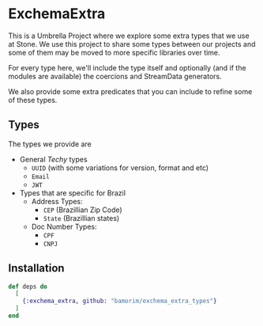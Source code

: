 # ExchemaExtra

This is a Umbrella Project where we explore some extra types that we use at Stone.
We use this project to share some types between our projects and some of them may be moved
to more specific libraries over time.

For every type here, we'll include the type itself and optionally (and if the modules are available)
the coercions and StreamData generators.

We also provide some extra predicates that you can include to refine some of these types.

## Types

The types we provide are

- General *Techy* types
  - `UUID` (with some variations for version, format and etc)
  - `Email`
  - `JWT`
- Types that are specific for Brazil
  - Address Types:
    - `CEP` (Brazillian Zip Code)
    - `State` (Brazillian states)
  - Doc Number Types:
    - `CPF`
    - `CNPJ`

## Installation

```elixir
def deps do
  [
    {:exchema_extra, github: "bamorim/exchema_extra_types"}
  ]
end
```